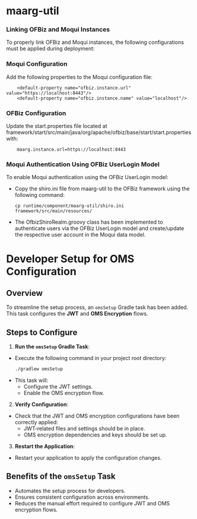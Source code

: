 # maarg-util

### Linking OFBiz and Moqui Instances
To properly link OFBiz and Moqui instances, the following configurations must be applied during deployment:

### Moqui Configuration
Add the following properties to the Moqui configuration file:

```
    <default-property name="ofbiz.instance.url" value="https://localhost:8443"/>
    <default-property name="ofbiz.instance.name" value="localhost"/>
```    
### OFBiz Configuration
Update the start.properties file located at framework/start/src/main/java/org/apache/ofbiz/base/start/start.properties with:

```
    maarg.instance.url=https://localhost:8443
```
### Moqui Authentication Using OFBiz UserLogin Model
To enable Moqui authentication using the OFBiz UserLogin model:
- Copy the shiro.ini file from maarg-util to the OFBiz framework using the following command:

    ```
    cp runtime/component/maarg-util/shiro.ini framework/src/main/resources/
    ```

- The OfbizShiroRealm.groovy class has been implemented to authenticate users via the OFBiz UserLogin model and create/update the respective user account in the Moqui data model.

# Developer Setup for OMS Configuration

## Overview
To streamline the setup process, an `omsSetup` Gradle task has been added. This task configures the **JWT** and **OMS Encryption** flows.

## Steps to Configure

1. **Run the `omsSetup` Gradle Task**:
  - Execute the following command in your project root directory:
    ```bash
    ./gradlew omsSetup
    ```
  - This task will:
    - Configure the JWT settings.
    - Enable the OMS encryption flow.

2. **Verify Configuration**:
  - Check that the JWT and OMS encryption configurations have been correctly applied:
    - JWT-related files and settings should be in place.
    - OMS encryption dependencies and keys should be set up.

3. **Restart the Application**:
  - Restart your application to apply the configuration changes.

## Benefits of the `omsSetup` Task
- Automates the setup process for developers.
- Ensures consistent configuration across environments.
- Reduces the manual effort required to configure JWT and OMS encryption flows.


